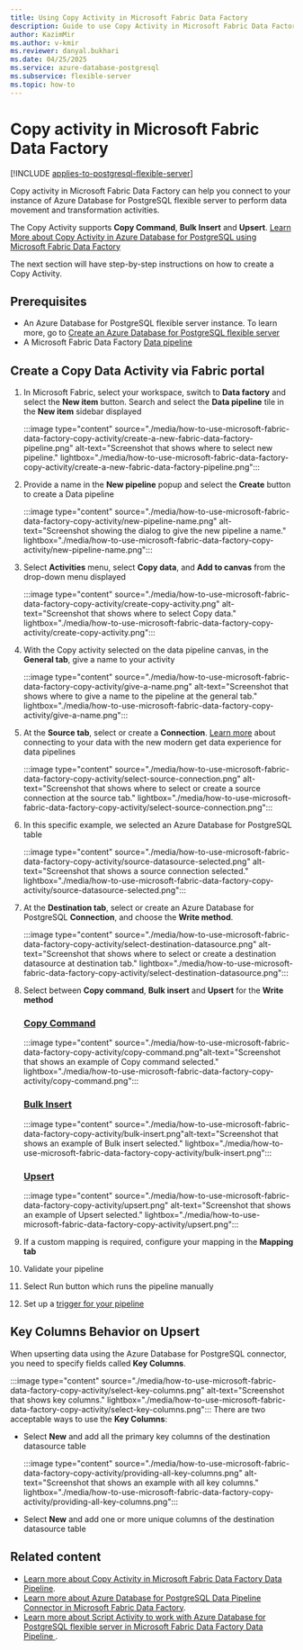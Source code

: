 ```yaml
---
title: Using Copy Activity in Microsoft Fabric Data Factory
description: Guide to use Copy Activity in Microsoft Fabric Data Factory for Azure Database for PostgreSQL
author: KazimMir
ms.author: v-kmir
ms.reviewer: danyal.bukhari
ms.date: 04/25/2025
ms.service: azure-database-postgresql
ms.subservice: flexible-server
ms.topic: how-to
---
```


# Copy activity in Microsoft Fabric Data Factory

[!INCLUDE [applies-to-postgresql-flexible-server](~/reusable-content/ce-skilling/azure/includes/postgresql/includes/applies-to-postgresql-flexible-server.md)]

Copy activity in Microsoft Fabric Data Factory can help you connect to your instance of Azure Database for PostgreSQL flexible server to perform data movement and transformation activities.

The Copy Activity supports **Copy Command**, **Bulk Insert** and **Upsert**. [Learn More about Copy Activity in Azure Database for PostgreSQL using Microsoft Fabric Data Factory](/fabric/data-factory/connector-azure-database-for-postgresql-copy-activity)

The next section will have step-by-step instructions on how to create a Copy Activity. 

## Prerequisites

- An Azure Database for PostgreSQL flexible server instance. To learn more, go to [Create an Azure Database for PostgreSQL flexible server](/azure/postgresql/flexible-server/quickstart-create-server)
- A Microsoft Fabric Data Factory [Data pipeline](/fabric/data-factory/pipeline-landing-page)

## Create a Copy Data Activity via Fabric portal

1. In Microsoft Fabric, select your workspace, switch to **Data factory** and select the **New item** button. Search and select the **Data pipeline** tile in the **New item** sidebar displayed

   :::image type="content" source="./media/how-to-use-microsoft-fabric-data-factory-copy-activity/create-a-new-fabric-data-factory-pipeline.png" alt-text="Screenshot that shows where to select new pipeline." lightbox="./media/how-to-use-microsoft-fabric-data-factory-copy-activity/create-a-new-fabric-data-factory-pipeline.png":::

1. Provide a name in the **New pipeline** popup and select the **Create** button to create a Data pipeline

   :::image type="content" source="./media/how-to-use-microsoft-fabric-data-factory-copy-activity/new-pipeline-name.png" alt-text="Screenshot showing the dialog to give the new pipeline a name." lightbox="./media/how-to-use-microsoft-fabric-data-factory-copy-activity/new-pipeline-name.png":::


1. Select  **Activities** menu, select **Copy data**, and **Add to canvas** from the drop-down menu displayed

   :::image type="content" source="./media/how-to-use-microsoft-fabric-data-factory-copy-activity/create-copy-activity.png" alt-text="Screenshot that shows where to select Copy data." lightbox="./media/how-to-use-microsoft-fabric-data-factory-copy-activity/create-copy-activity.png":::

1. With the Copy activity selected on the data pipeline canvas, in the **General tab**, give a name to your activity

   :::image type="content" source="./media/how-to-use-microsoft-fabric-data-factory-copy-activity/give-a-name.png" alt-text="Screenshot that shows where to give a name to the pipeline at the general tab." lightbox="./media/how-to-use-microsoft-fabric-data-factory-copy-activity/give-a-name.png":::


1. At the **Source tab**, select or create a **Connection**. [Learn more](/fabric/data-factory/modern-get-data-experience-pipeline) about connecting to your data with the new modern get data experience for data pipelines

   :::image type="content" source="./media/how-to-use-microsoft-fabric-data-factory-copy-activity/select-source-connection.png" alt-text="Screenshot that shows where to select or create a source connection at the source tab." lightbox="./media/how-to-use-microsoft-fabric-data-factory-copy-activity/select-source-connection.png":::

1. In this specific example, we selected an Azure Database for PostgreSQL table

   :::image type="content" source="./media/how-to-use-microsoft-fabric-data-factory-copy-activity/source-datasource-selected.png" alt-text="Screenshot that shows a source connection selected." lightbox="./media/how-to-use-microsoft-fabric-data-factory-copy-activity/source-datasource-selected.png":::

1. At the **Destination tab**, select or create an Azure Database for PostgreSQL **Connection**, and  choose the **Write method**.

   :::image type="content" source="./media/how-to-use-microsoft-fabric-data-factory-copy-activity/select-destination-datasource.png" alt-text="Screenshot that shows where to select or create a destination datasource at destination tab." lightbox="./media/how-to-use-microsoft-fabric-data-factory-copy-activity/select-destination-datasource.png":::

1. Select between **Copy command**, **Bulk insert** and **Upsert** for the **Write method**  
    
   ### [Copy Command](#tab/copy-command)
          
   :::image type="content" source="./media/how-to-use-microsoft-fabric-data-factory-copy-activity/copy-command.png"alt-text="Screenshot that shows an example of Copy command selected." lightbox="./media/how-to-use-microsoft-fabric-data-factory-copy-activity/copy-command.png":::

   ### [Bulk Insert](#tab/bulk-insert)
      
   :::image type="content" source="./media/how-to-use-microsoft-fabric-data-factory-copy-activity/bulk-insert.png"alt-text="Screenshot that shows an example of Bulk insert selected." lightbox="./media/how-to-use-microsoft-fabric-data-factory-copy-activity/bulk-insert.png":::

   ### [Upsert](#tab/upsert)

   :::image type="content" source="./media/how-to-use-microsoft-fabric-data-factory-copy-activity/upsert.png"     alt-text="Screenshot that shows an example of Upsert selected." lightbox="./media/how-to-use-microsoft-fabric-data-factory-copy-activity/upsert.png":::
   

1. If a custom mapping is required, configure your mapping in the **Mapping tab**
1. Validate your pipeline
1. Select Run button which runs the pipeline manually
1. Set up a [trigger for your pipeline](/fabric/data-factory/pipeline-runs)

## Key Columns Behavior on Upsert

When upserting data using the Azure Database for PostgreSQL connector, you need to specify fields called **Key Columns**.

:::image type="content" source="./media/how-to-use-microsoft-fabric-data-factory-copy-activity/select-key-columns.png" alt-text="Screenshot that shows key columns." lightbox="./media/how-to-use-microsoft-fabric-data-factory-copy-activity/select-key-columns.png":::
There are two acceptable ways to use the **Key Columns**:

- Select **New** and add all the primary key columns of the destination datasource table

   :::image type="content" source="./media/how-to-use-microsoft-fabric-data-factory-copy-activity/providing-all-key-columns.png" alt-text="Screenshot that shows an example with all key columns." lightbox="./media/how-to-use-microsoft-fabric-data-factory-copy-activity/providing-all-key-columns.png":::

- Select **New** and add one or more unique columns of the destination datasource table


## Related content

- [Learn more about Copy Activity in Microsoft Fabric Data Factory Data Pipeline](/fabric/data-factory/connector-azure-database-for-postgresql-copy-activity).
- [Learn more about Azure Database for PostgreSQL Data Pipeline Connector in Microsoft Fabric Data Factory](/fabric/data-factory/connector-azure-database-for-postgresql-overview).
- [Learn more about Script Activity to work with Azure Database for PostgreSQL flexible server in Microsoft Fabric Data Factory Data Pipeline ](how-to-use-microsoft-fabric-data-factory-script-activity.md).